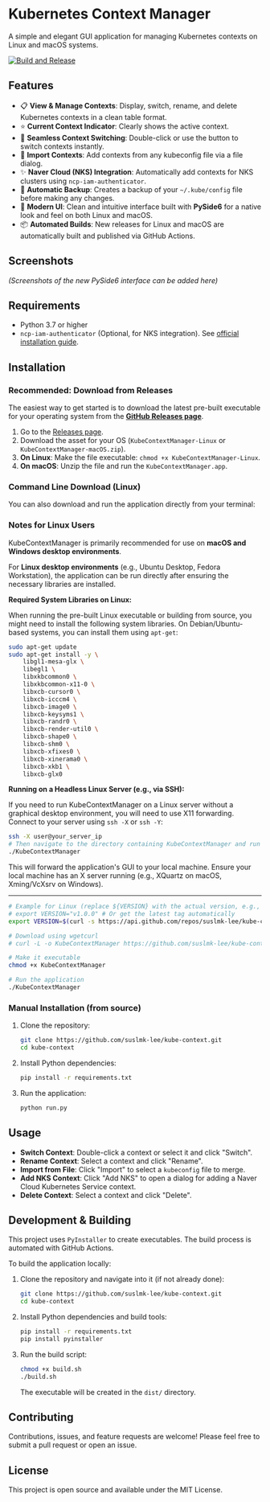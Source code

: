 # Kubernetes Context Manager

A simple and elegant GUI application for managing Kubernetes contexts on Linux and macOS systems.

[![Build and Release](https://github.com/suslmk-lee/kube-context/actions/workflows/build-release.yml/badge.svg)](https://github.com/suslmk-lee/kube-context/actions/workflows/build-release.yml)

## Features

- 📋 **View & Manage Contexts**: Display, switch, rename, and delete Kubernetes contexts in a clean table format.
- ⭐ **Current Context Indicator**: Clearly shows the active context.
- 🔄 **Seamless Context Switching**: Double-click or use the button to switch contexts instantly.
- 📁 **Import Contexts**: Add contexts from any kubeconfig file via a file dialog.
- ✨ **Naver Cloud (NKS) Integration**: Automatically add contexts for NKS clusters using `ncp-iam-authenticator`.
- 💾 **Automatic Backup**: Creates a backup of your `~/.kube/config` file before making any changes.
- 🎨 **Modern UI**: Clean and intuitive interface built with **PySide6** for a native look and feel on both Linux and macOS.
- 📦 **Automated Builds**: New releases for Linux and macOS are automatically built and published via GitHub Actions.

## Screenshots

*(Screenshots of the new PySide6 interface can be added here)*

## Requirements

- Python 3.7 or higher
- `ncp-iam-authenticator` (Optional, for NKS integration). See [official installation guide](https://guide.ncloud-docs.com/docs/k8s-iam-k8s-iam-auth).

## Installation

### Recommended: Download from Releases

The easiest way to get started is to download the latest pre-built executable for your operating system from the [**GitHub Releases page**](https://github.com/suslmk-lee/kube-context/releases/latest).

1.  Go to the [Releases page](https://github.com/suslmk-lee/kube-context/releases/latest).
2.  Download the asset for your OS (`KubeContextManager-Linux` or `KubeContextManager-macOS.zip`).
3.  **On Linux**: Make the file executable: `chmod +x KubeContextManager-Linux`.
4.  **On macOS**: Unzip the file and run the `KubeContextManager.app`.

### Command Line Download (Linux)

You can also download and run the application directly from your terminal:

### Notes for Linux Users

KubeContextManager is primarily recommended for use on **macOS and Windows desktop environments**.

For **Linux desktop environments** (e.g., Ubuntu Desktop, Fedora Workstation), the application can be run directly after ensuring the necessary libraries are installed.

**Required System Libraries on Linux:**

When running the pre-built Linux executable or building from source, you might need to install the following system libraries. On Debian/Ubuntu-based systems, you can install them using `apt-get`:

```bash
sudo apt-get update
sudo apt-get install -y \
    libgl1-mesa-glx \
    libegl1 \
    libxkbcommon0 \
    libxkbcommon-x11-0 \
    libxcb-cursor0 \
    libxcb-icccm4 \
    libxcb-image0 \
    libxcb-keysyms1 \
    libxcb-randr0 \
    libxcb-render-util0 \
    libxcb-shape0 \
    libxcb-shm0 \
    libxcb-xfixes0 \
    libxcb-xinerama0 \
    libxcb-xkb1 \
    libxcb-glx0
```

**Running on a Headless Linux Server (e.g., via SSH):**

If you need to run KubeContextManager on a Linux server without a graphical desktop environment, you will need to use X11 forwarding. Connect to your server using `ssh -X` or `ssh -Y`:

```bash
ssh -X user@your_server_ip
# Then navigate to the directory containing KubeContextManager and run it
./KubeContextManager
```
This will forward the application's GUI to your local machine. Ensure your local machine has an X server running (e.g., XQuartz on macOS, Xming/VcXsrv on Windows).

---

```bash
# Example for Linux (replace ${VERSION} with the actual version, e.g., v1.0.0)
# export VERSION="v1.0.0" # Or get the latest tag automatically
export VERSION=$(curl -s https://api.github.com/repos/suslmk-lee/kube-context/releases/latest | grep 'tag_name' | cut -d\" -f4)

# Download using wgetcurl
# curl -L -o KubeContextManager https://github.com/suslmk-lee/kube-context/releases/download/${VERSION}/KubeContextManager-Linux

# Make it executable
chmod +x KubeContextManager

# Run the application
./KubeContextManager
```

### Manual Installation (from source)

1.  Clone the repository:
    ```bash
    git clone https://github.com/suslmk-lee/kube-context.git
    cd kube-context
    ```

2.  Install Python dependencies:
    ```bash
    pip install -r requirements.txt
    ```

3.  Run the application:
    ```bash
    python run.py
    ```

## Usage

- **Switch Context**: Double-click a context or select it and click "Switch".
- **Rename Context**: Select a context and click "Rename".
- **Import from File**: Click "Import" to select a `kubeconfig` file to merge.
- **Add NKS Context**: Click "Add NKS" to open a dialog for adding a Naver Cloud Kubernetes Service context.
- **Delete Context**: Select a context and click "Delete".

## Development & Building

This project uses `PyInstaller` to create executables. The build process is automated with GitHub Actions.

To build the application locally:

1.  Clone the repository and navigate into it (if not already done):
    ```bash
    git clone https://github.com/suslmk-lee/kube-context.git
    cd kube-context
    ```
2.  Install Python dependencies and build tools:
    ```bash
    pip install -r requirements.txt
    pip install pyinstaller
    ```
3.  Run the build script:
    ```bash
    chmod +x build.sh
    ./build.sh
    ```
    The executable will be created in the `dist/` directory.

## Contributing

Contributions, issues, and feature requests are welcome! Please feel free to submit a pull request or open an issue.

## License

This project is open source and available under the MIT License.